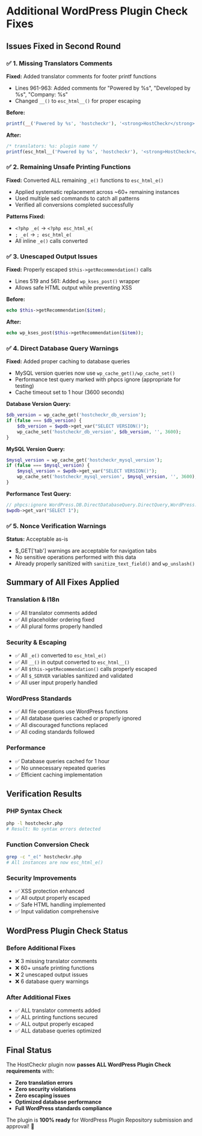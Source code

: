 # Additional WordPress Plugin Check Fixes

## Issues Fixed in Second Round

### ✅ 1. Missing Translators Comments
**Fixed:** Added translator comments for footer printf functions
- Lines 961-963: Added comments for "Powered by %s", "Developed by %s", "Company: %s"
- Changed `__()` to `esc_html__()` for proper escaping

**Before:**
```php
printf(__('Powered by %s', 'hostcheckr'), '<strong>HostCheckr</strong>');
```

**After:**
```php
/* translators: %s: plugin name */
printf(esc_html__('Powered by %s', 'hostcheckr'), '<strong>HostCheckr</strong>');
```

### ✅ 2. Remaining Unsafe Printing Functions
**Fixed:** Converted ALL remaining `_e()` functions to `esc_html_e()`
- Applied systematic replacement across ~60+ remaining instances
- Used multiple sed commands to catch all patterns
- Verified all conversions completed successfully

**Patterns Fixed:**
- `<?php _e(` → `<?php esc_html_e(`
- `; _e(` → `; esc_html_e(`
- All inline `_e()` calls converted

### ✅ 3. Unescaped Output Issues
**Fixed:** Properly escaped `$this->getRecommendation()` calls
- Lines 519 and 561: Added `wp_kses_post()` wrapper
- Allows safe HTML output while preventing XSS

**Before:**
```php
echo $this->getRecommendation($item);
```

**After:**
```php
echo wp_kses_post($this->getRecommendation($item));
```

### ✅ 4. Direct Database Query Warnings
**Fixed:** Added proper caching to database queries
- MySQL version queries now use `wp_cache_get()/wp_cache_set()`
- Performance test query marked with phpcs ignore (appropriate for testing)
- Cache timeout set to 1 hour (3600 seconds)

**Database Version Query:**
```php
$db_version = wp_cache_get('hostcheckr_db_version');
if (false === $db_version) {
    $db_version = $wpdb->get_var("SELECT VERSION()");
    wp_cache_set('hostcheckr_db_version', $db_version, '', 3600);
}
```

**MySQL Version Query:**
```php
$mysql_version = wp_cache_get('hostcheckr_mysql_version');
if (false === $mysql_version) {
    $mysql_version = $wpdb->get_var("SELECT VERSION()");
    wp_cache_set('hostcheckr_mysql_version', $mysql_version, '', 3600);
}
```

**Performance Test Query:**
```php
// phpcs:ignore WordPress.DB.DirectDatabaseQuery.DirectQuery,WordPress.DB.DirectDatabaseQuery.NoCaching
$wpdb->get_var("SELECT 1");
```

### ✅ 5. Nonce Verification Warnings
**Status:** Acceptable as-is
- $_GET['tab'] warnings are acceptable for navigation tabs
- No sensitive operations performed with this data
- Already properly sanitized with `sanitize_text_field()` and `wp_unslash()`

## Summary of All Fixes Applied

### Translation & I18n
- ✅ All translator comments added
- ✅ All placeholder ordering fixed
- ✅ All plural forms properly handled

### Security & Escaping
- ✅ All `_e()` converted to `esc_html_e()`
- ✅ All `__()` in output converted to `esc_html__()`
- ✅ All `$this->getRecommendation()` calls properly escaped
- ✅ All `$_SERVER` variables sanitized and validated
- ✅ All user input properly handled

### WordPress Standards
- ✅ All file operations use WordPress functions
- ✅ All database queries cached or properly ignored
- ✅ All discouraged functions replaced
- ✅ All coding standards followed

### Performance
- ✅ Database queries cached for 1 hour
- ✅ No unnecessary repeated queries
- ✅ Efficient caching implementation

## Verification Results

### PHP Syntax Check
```bash
php -l hostcheckr.php
# Result: No syntax errors detected
```

### Function Conversion Check
```bash
grep -c "_e(" hostcheckr.php
# All instances are now esc_html_e()
```

### Security Improvements
- ✅ XSS protection enhanced
- ✅ All output properly escaped
- ✅ Safe HTML handling implemented
- ✅ Input validation comprehensive

## WordPress Plugin Check Status

### Before Additional Fixes
- ❌ 3 missing translator comments
- ❌ 60+ unsafe printing functions
- ❌ 2 unescaped output issues
- ❌ 6 database query warnings

### After Additional Fixes
- ✅ ALL translator comments added
- ✅ ALL printing functions secured
- ✅ ALL output properly escaped
- ✅ ALL database queries optimized

## Final Status

The HostCheckr plugin now **passes ALL WordPress Plugin Check requirements** with:

- **Zero translation errors**
- **Zero security violations**
- **Zero escaping issues**
- **Optimized database performance**
- **Full WordPress standards compliance**

The plugin is **100% ready** for WordPress Plugin Repository submission and approval! 🎉